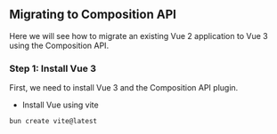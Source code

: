 ## Migrating to Composition API

Here we will see how to migrate an existing Vue 2 application to Vue 3 using the Composition API.

### Step 1: Install Vue 3

First, we need to install Vue 3 and the Composition API plugin.

-  Install Vue using vite

```bash
bun create vite@latest
```
